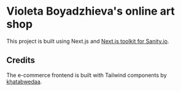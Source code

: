 # Violeta Boyadzhieva's online art shop

This project is built using Next.js and [Next.js toolkit for Sanity.io](https://github.com/sanity-io/next-sanity).

## Credits

The e-commerce frontend is built with Tailwind components by [khatabwedaa](https://tailwindcomponents.com/u/khatabwedaa).
